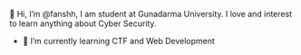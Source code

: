👋 Hi, I’m @fanshh, I am student at Gunadarma University. I love and interest to learn anything about Cyber Security.
- 🌱 I’m currently learning CTF and Web Development

<!---
fanshh/fanshh is a ✨ special ✨ repository because its `README.md` (this file) appears on your GitHub profile.
You can click the Preview link to take a look at your changes.
--->
